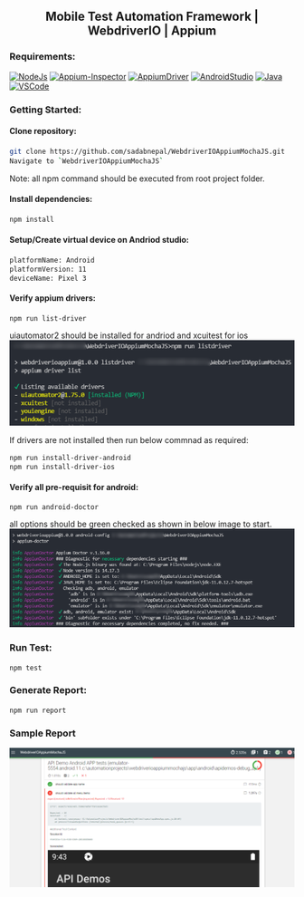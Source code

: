 <h2 align="center"> Mobile Test Automation Framework | WebdriverIO | Appium </h2>


### Requirements:
[![NodeJs](https://img.shields.io/badge/-NodeJS-%23339933?logo=npm)](https://nodejs.org/en/download/)
[![Appium-Inspector](https://img.shields.io/badge/-Appium%20Inspector-662d91?logo=appium&logoColor=black)](https://github.com/appium/appium-inspector/releases)
[![AppiumDriver](https://img.shields.io/badge/-Appium%20Driver-662d91?logo=Appium&logoColor=white)](https://appiumpro.com/editions/122-installing-appium-20-and-the-driver-and-plugins-cli)
[![AndroidStudio](https://img.shields.io/badge/-Android%20Studio-3DDC84?logo=android-studio&logoColor=white)](https://developer.android.com/studio)
[![Java](https://img.shields.io/badge/-JDK-%23007396?logo=java&logoColor=black&)](https://www.oracle.com/java/technologies/downloads/)
[![VSCode](https://img.shields.io/badge/-Visual%20Studio%20Code-%233178C6?logo=visual-studio-code)](https://code.visualstudio.com/download)

### Getting Started:

#### Clone repository:
```bash
git clone https://github.com/sadabnepal/WebdriverIOAppiumMochaJS.git
Navigate to `WebdriverIOAppiumMochaJS`
```
Note: all npm command should be executed from root project folder.

#### Install dependencies:
```bash
npm install
```

#### Setup/Create virtual device on Andriod studio:
```
platformName: Android
platformVersion: 11
deviceName: Pixel 3
```

#### Verify appium drivers:
```
npm run list-driver
```
uiautomator2 should be installed for andriod and xcuitest for ios<br/>
![appium_driver_list.png](sample/appium_driver_list.png)

If drivers are not installed then run below commnad as required:
```
npm run install-driver-android
npm run install-driver-ios
```

#### Verify all pre-requisit for android:
```
npm run android-doctor
```
all options should be green checked as shown in below image to start.
![android_config.png](sample/android_config.png)

### Run Test:
```
npm test
```

### Generate Report:
```
npm run report
```

### Sample Report
![report.png](sample/report.png)
